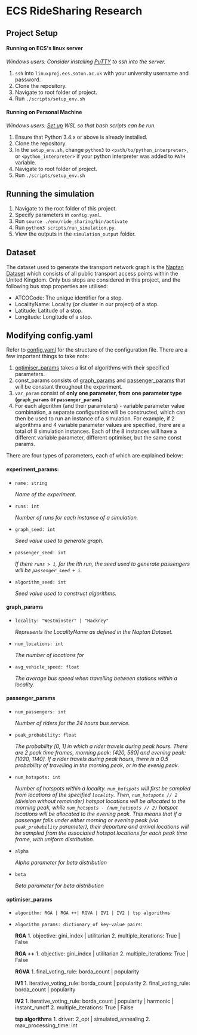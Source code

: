 # ECS RideSharing Research

## Project Setup

#### Running on ECS's linux server
*Windows users: Consider installing [PuTTY](https://www.chiark.greenend.org.uk/~sgtatham/putty/latest.html) to ssh into the server.*
1. `ssh` into `linuxproj.ecs.soton.ac.uk` with your university username and password.
2. Clone the repository.
3. Navigate to root folder of project.
4. Run `./scripts/setup_env.sh`<br/>


#### Running on Personal Machine
*Windows users: [Set up](https://docs.microsoft.com/en-us/windows/wsl/install-win10) WSL so that bash scripts can be run.*
1. Ensure that Python 3.4.x or above is already installed.
2. Clone the repository.
3. In the `setup_env.sh`, change `python3` to `<path/to/python_interpreter>`, or `<python_interpreter>` if your python interpreter was added to `PATH` variable. </br>
4. Navigate to root folder of project.
5. Run `./scripts/setup_env.sh`

## Running the simulation
1. Navigate to the root folder of this project.
2. Specify parameters in `config.yaml`.
3. Run `source ./env/ride_sharing/bin/activate`
4. Run `python3 scripts/run_simulation.py`.
5. View the outputs in the `simulation_output` folder.

## Dataset
The dataset used to generate the transport network graph is the [Naptan Dataset](#https://data.gov.uk/dataset/ff93ffc1-6656-47d8-9155-85ea0b8f2251/national-public-transport-access-nodes-naptan) which consists of all public transport access points within the United Kingdom. Only bus stops are considered in this project, and the following bus stop properties are utilised:

- ATCOCode: The unique identifier for a stop.
- LocalityName: Locality (or cluster in our project) of a stop.
- Latitude: Latitude of a stop.
- Longitude: Longitude of a stop.

## Modifying config.yaml

Refer to [config.yaml](https://github.com/MaxOng99/ECS-Ridesharing/blob/main/config.yaml) for the structure of the configuration file. There are a few important things to take note:
1. [optimiser_params](#optimiser_params) takes a list of algorithms with their specified parameters.
2. const_params consists of [graph_params](#graph_params) and [passenger_params](#passenger_params) that will be constant throughout the experiment.
3. `var_param` consist of **only one parameter, from one parameter type (`graph_params` or `passenger_params`)**
4. For each algorithm (and their parameters) - variable parameter value combination, a separate configuration will be constructed, which can then be used to run an instance of a simulation. For example, if 2 algorithms and 4 variable parameter values are specified, there are a total of 8 simulation instances. Each of the 8 instances will have a different variable parameter, different optimiser, but the same const params.

There are four types of parameters, each of which are explained below:
#### experiment_params:
- `name: string`

    *Name of the experiment.*

- `runs: int`

    *Number of runs for each instance of a simulation.*

- `graph_seed: int`

    *Seed value used to generate graph.*

- `passenger_seed: int`

    *If there `runs > 1`, for the ith run, the seed used to generate passengers will be `passenger_seed + i`.*

- `algorithm_seed: int`

    *Seed value used to construct algorithms.*

#### graph_params
- `locality: "Westminster" | "Hackney" `

	*Represents the LocalityName as defined in the Naptan Dataset.*
- `num_locations: int`

	*The number of locations for*

- `avg_vehicle_speed: float`

	*The average bus speed when travelling between stations within a locality.*

#### passenger_params
- `num_passengers: int`

	*Number of riders for the 24 hours bus service.*
- `peak_probability: float`

	*The probability [0, 1] in which a rider travels during peak hours. There are 2 peak time frames, morning peak: [420, 560] and evening peak: [1020, 1140]. If a rider travels during peak hours, there is a 0.5 probability of travelling in the morning peak, or in the evenig peak*.

- `num_hotspots: int`

	*Number of hotspots within a locality. `num_hotspots` will first be sampled from locations of the specified `locality`. Then, `num_hotspots // 2` (division without remainder) hotspot locations will be allocated to the morning peak, while `num_hotspots - (num_hotspots // 2)` hotspot locations will be allocated to the evening peak. This means that if a passenger falls under either morning or evening peak (via `peak_probability` parameter), their departure and arrival locations will be sampled from the associated hotspot locations for each peak time frame, with uniform distribution.*

- `alpha`

	*Alpha parameter for beta distribution*

- `beta`

	*Beta parameter for beta distribution*
#### optimiser_params

- `algorithm: RGA | RGA ++| RGVA | IV1 | IV2 | tsp algorithms`

- `algorithm_params: dictionary of key-value pairs`:

	**RGA**
		1. objective: gini_index | utilitarian
		2. multiple_iterations: True | False

	**RGA ++**
		1. objective: gini_index | utilitarian
		2. multiple_iterations: True | False

	**RGVA**
		1. final_voting_rule: borda_count | popularity

	**IV1**
		1. iterative_voting_rule: borda_count | popularity
		2. final_voting_rule: borda_count | popularity

	**IV2**
		1. iterative_voting_rule: borda_count | popularity | harmonic | instant_runoff
		2. multiple_iterations: True | False

	**tsp algorithms**
		1. driver: 2_opt | simulated_annealing
		2. max_processing_time: int


